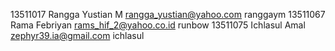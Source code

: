 13511017 Rangga Yustian M rangga_yustian@yahoo.com ranggaym
13511067 Rama Febriyan rams_hif_2@yahoo.co.id runbow
13511075 Ichlasul Amal zephyr39.ia@gmail.com ichlasul